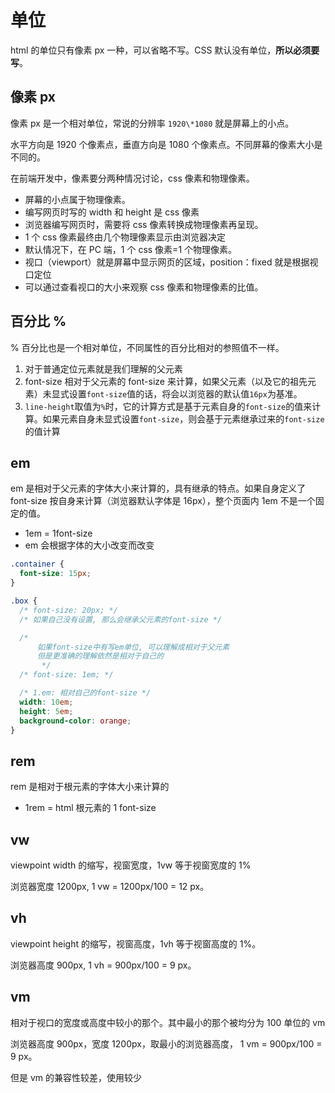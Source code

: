 # 单位

html 的单位只有像素 px 一种，可以省略不写。CSS 默认没有单位，**所以必须要写**。

## 像素 px

像素 px 是一个相对单位，常说的分辨率 `1920\*1080` 就是屏幕上的小点。

水平方向是 1920 个像素点，垂直方向是 1080 个像素点。不同屏幕的像素大小是不同的。

在前端开发中，像素要分两种情况讨论，css 像素和物理像素。

- 屏幕的小点属于物理像素。
- 编写网页时写的 width 和 height 是 css 像素
- 浏览器编写网页时，需要将 css 像素转换成物理像素再呈现。
- 1 个 css 像素最终由几个物理像素显示由浏览器决定
- 默认情况下，在 PC 端，1 个 css 像素=1 个物理像素。
- 视口（viewport）就是屏幕中显示网页的区域，position：fixed 就是根据视口定位
- 可以通过查看视口的大小来观察 css 像素和物理像素的比值。

## 百分比 %

% 百分比也是一个相对单位，不同属性的百分比相对的参照值不一样。

1. 对于普通定位元素就是我们理解的父元素
2. font-size 相对于父元素的 font-size 来计算，如果父元素（以及它的祖先元素）未显式设置`font-size`值的话，将会以浏览器的默认值`16px`为基准。
3. `line-height`取值为`%`时，它的计算方式是基于元素自身的`font-size`的值来计算。如果元素自身未显式设置`font-size`，则会基于元素继承过来的`font-size`的值计算

## em

em 是相对于父元素的字体大小来计算的，具有继承的特点。如果自身定义了 font-size 按自身来计算（浏览器默认字体是 16px），整个页面内 1em 不是一个固定的值。

- 1em = 1font-size
- em 会根据字体的大小改变而改变

```css
.container {
  font-size: 15px;
}

.box {
  /* font-size: 20px; */
  /* 如果自己没有设置, 那么会继承父元素的font-size */

  /* 
      如果font-size中有写em单位, 可以理解成相对于父元素
      但是更准确的理解依然是相对于自己的
       */
  /* font-size: 1em; */

  /* 1.em: 相对自己的font-size */
  width: 10em;
  height: 5em;
  background-color: orange;
}
```

## rem

rem 是相对于根元素的字体大小来计算的

- 1rem = html 根元素的 1 font-size

## vw

viewpoint width 的缩写，视窗宽度，1vw 等于视窗宽度的 1%

浏览器宽度 1200px, 1 vw = 1200px/100 = 12 px。

## vh

viewpoint height 的缩写，视窗高度，1vh 等于视窗高度的 1%。

浏览器高度 900px, 1 vh = 900px/100 = 9 px。

## vm

相对于视口的宽度或高度中较小的那个。其中最小的那个被均分为 100 单位的 vm

浏览器高度 900px，宽度 1200px，取最小的浏览器高度， 1 vm = 900px/100 = 9 px。

但是 vm 的兼容性较差，使用较少
